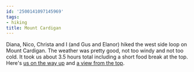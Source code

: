 ```yaml
---
id: '2500141097145969'
tags:
- hiking
title: Mount Cardigan
---
```


Diana, Nico, Christa and I (and Gus and Elanor) hiked the west side loop on Mount Cardigan. The weather was pretty good, not too windy and not too cold. It took us about 3.5 hours total including a short food break at the top. Here's [us on the way up](http://i.grin.io/mount_cardigan.jpg) and [a view from the top](http://i.grin.io/mount_cardigan_top.jpg).
